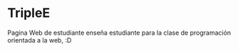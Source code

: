 # TripleE
Pagina Web de estudiante enseña estudiante para la clase de programación orientada a la web, :D
